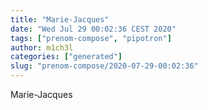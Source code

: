 ```yaml
---
title: "Marie-Jacques"
date: "Wed Jul 29 00:02:36 CEST 2020"
tags: ["prenom-compose", "pipotron"]
author: m1ch3l
categories: ["generated"]
slug: "prenom-compose/2020-07-29-00:02:36"
---
```


Marie-Jacques
